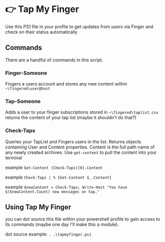 # 👉 Tap My Finger
Use this PS1 file in your profile to get updates from users via Finger and check on their status automatically

## Commands
There are a handful of commands in this script. 

### Finger-Someone
Fingers a users account and stores any nwe content within `~\fingered\user@host`

### Tap-Someone
Adds a user to your finger subscriptions stored in `~\fingered\taplist.csv`
returns the content of your tap list (maybe it shouldn't do that?)

### Check-Taps
Queries your TapList and Fingers users in the list. Returns objects containing User and Content properties. Content is the full path name of any newly created archives. Use `get-content` to pull the content into your terminal

example `Get-Content (Check-Taps)[0].Content`

example `Check-Taps | % {Get-Content $_.Content}`

example `$newContent = Check-Taps; Write-Host "You have $($newContent.Count) new messages on tap."`

## Using Tap My Finger
you can dot source this file within your powershell profile to gain access to its commands (maybe one day I'll make this a module).

dot source example: `. .\tapmyfinger.ps1`